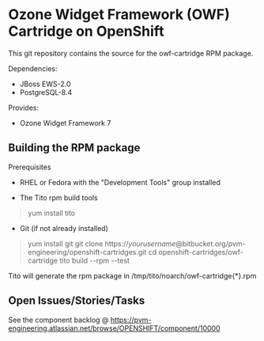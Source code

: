 
Ozone Widget Framework (OWF) Cartridge on OpenShift
===================

This git repository contains the source for the owf-cartridge RPM package.

Dependencies:
 - JBoss EWS-2.0
 - PostgreSQL-8.4

Provides:
 - Ozone Widget Framework 7

Building the RPM package
------------------------
Prerequisites

* RHEL or Fedora with the "Development Tools" group installed

* The Tito rpm build tools
> yum install tito

* Git (if not already installed)
> yum install git
> git clone https://*yourusername*@bitbucket.org/pvm-engineering/openshift-cartridges.git
> cd  openshift-cartridges/owf-cartridge
> tito build --rpm --test

Tito will generate the rpm package in /tmp/tito/noarch/owf-cartridge{*}.rpm

Open Issues/Stories/Tasks
----------
See the component backlog @ https://pvm-engineering.atlassian.net/browse/OPENSHIFT/component/10000
